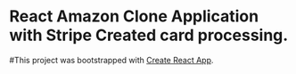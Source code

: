 # React Amazon Clone Application with Stripe Created card processing.
#This project was bootstrapped with [Create React App](https://github.com/facebook/create-react-app).

